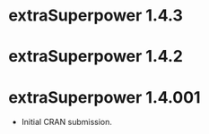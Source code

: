 # extraSuperpower 1.4.3

# extraSuperpower 1.4.2

# extraSuperpower 1.4.001

* Initial CRAN submission.

